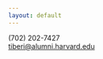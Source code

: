 ```yaml
---
layout: default
---
```


(702) 202-7427 <br>
[tiberi@alumni.harvard.edu](mailto:tiberi@alumni.harvard.edu)

